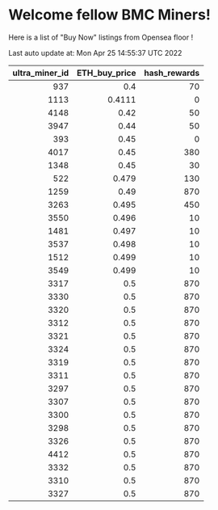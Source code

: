 # Welcome fellow BMC Miners!
Here is a list of "Buy Now" listings from Opensea floor !


Last auto update at: Mon Apr 25 14:55:37 UTC 2022


|   ultra_miner_id |   ETH_buy_price |   hash_rewards |
|-----------------:|----------------:|---------------:|
|              937 |          0.4    |             70 |
|             1113 |          0.4111 |              0 |
|             4148 |          0.42   |             50 |
|             3947 |          0.44   |             50 |
|              393 |          0.45   |              0 |
|             4017 |          0.45   |            380 |
|             1348 |          0.45   |             30 |
|              522 |          0.479  |            130 |
|             1259 |          0.49   |            870 |
|             3263 |          0.495  |            450 |
|             3550 |          0.496  |             10 |
|             1481 |          0.497  |             10 |
|             3537 |          0.498  |             10 |
|             1512 |          0.499  |             10 |
|             3549 |          0.499  |             10 |
|             3317 |          0.5    |            870 |
|             3330 |          0.5    |            870 |
|             3320 |          0.5    |            870 |
|             3312 |          0.5    |            870 |
|             3321 |          0.5    |            870 |
|             3324 |          0.5    |            870 |
|             3319 |          0.5    |            870 |
|             3311 |          0.5    |            870 |
|             3297 |          0.5    |            870 |
|             3307 |          0.5    |            870 |
|             3300 |          0.5    |            870 |
|             3298 |          0.5    |            870 |
|             3326 |          0.5    |            870 |
|             4412 |          0.5    |            870 |
|             3332 |          0.5    |            870 |
|             3310 |          0.5    |            870 |
|             3327 |          0.5    |            870 |